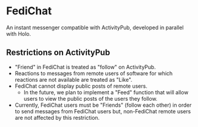 # FediChat
An instant messenger compatible with ActivityPub, developed in parallel with Holo.
## Restrictions on ActivityPub
* "Friend" in FediChat is treated as "follow" on ActivityPub.
* Reactions to messages from remote users of software for which reactions are not available are treated as "Like".
* FediChat cannot display public posts of remote users.
  * In the future, we plan to implement a "Feed" function that will allow users to view the public posts of the users they follow.
* Currently, FediChat users must be "Friends" (follow each other) in order to send messages from FediChat users but,  non-FediChat remote users are not affected by this restriction.
